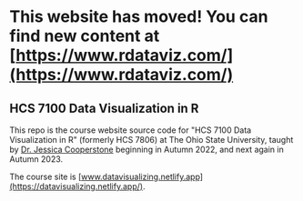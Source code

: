 # This website has moved! You can find new content at [https://www.rdataviz.com/](https://www.rdataviz.com/)

## HCS 7100 Data Visualization in R
This repo is the course website source code for "HCS 7100 Data Visualization in R" (formerly HCS 7806) at The Ohio State University, taught by [Dr. Jessica Cooperstone](https://www.cooperstonelab.com/) beginning in Autumn 2022, and next again in Autumn 2023.

The course site is [www.datavisualizing.netlify.app](https://datavisualizing.netlify.app/). 
